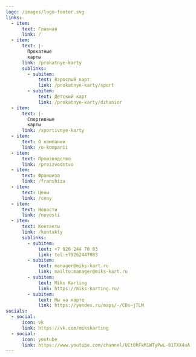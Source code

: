 ```yaml
---
logo: /images/logo-footer.svg
links:
  - item:
      text: Главная
      link: /
  - item:
      text: |-
        Прокатные
        карты
      link: /prokatnye-karty
      sublinks:
        - subitem:
            text: Взрослый карт
            link: /prokatnye-karty/sport
        - subitem:
            text: Детский карт
            link: /prokatnye-karty/dzhunior
  - item:
      text: |-
        Спортивные
        карты
      link: /sportivnye-karty
  - item:
      text: О компании
      link: /o-kompanii
  - item:
      text: Производство
      link: /proizvodstvo
  - item:
      text: Франшиза
      link: /franshiza
  - item:
      text: Цены
      link: /ceny
  - item:
      text: Новости
      link: /novosti
  - item:
      text: Контакты
      link: /kontakty
      sublinks:
        - subitem:
            text: +7 926 244 70 83
            link: tel:+79262447083
        - subitem:
            text: manager@miks-kart.ru
            link: mailto:manager@miks-kart.ru
        - subitem:
            text: Miks Karting
            link: https://miks-karting.ru/
        - subitem:
            text: Мы на карте
            link: https://yandex.ru/maps/-/CDs~jTLM
socials:
  - social:
      icon: vk
      link: https://vk.com/mikskarting
  - social:
      icon: youtube
      link: https://www.youtube.com/channel/UCt0kFkM1WTyPwL-01TXX4uA
---
```

